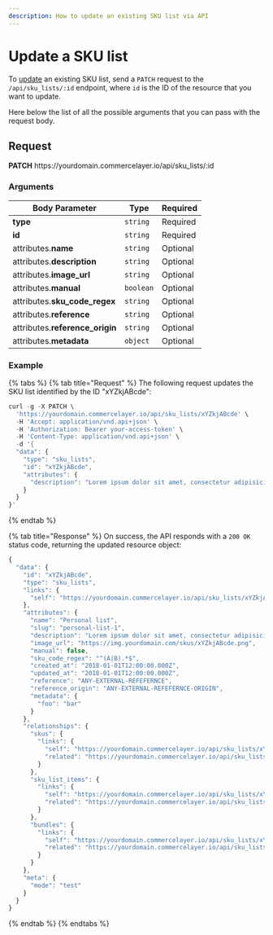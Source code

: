 ```yaml
---
description: How to update an existing SKU list via API
---
```


# Update a SKU list

To <a href="https://docs.commercelayer.io/developers/updating-resources" target="_blank">update</a> an existing SKU list, send a `PATCH` request to the `/api/sku_lists/:id` endpoint, where `id` is the ID of the resource that you want to update.

Here below the list of all the possible arguments that you can pass with the request body.

## Request

**PATCH** https://<i></i>yourdomain.commercelayer.io/api/sku_lists/:id

### Arguments

| Body Parameter | Type     | Required |
| -------------- | -------- | -------- |
| **type**       | `string` | Required |
| **id**         | `string` | Required |
| attributes.**name** | `string` | Optional |
| attributes.**description** | `string` | Optional |
| attributes.**image_url** | `string` | Optional |
| attributes.**manual** | `boolean` | Optional |
| attributes.**sku_code_regex** | `string` | Optional |
| attributes.**reference** | `string` | Optional |
| attributes.**reference_origin** | `string` | Optional |
| attributes.**metadata** | `object` | Optional |

### Example

{% tabs %}
{% tab title="Request" %}
The following request updates the SKU list identified by the ID "xYZkjABcde":

```javascript
curl -g -X PATCH \
  'https://yourdomain.commercelayer.io/api/sku_lists/xYZkjABcde' \
  -H 'Accept: application/vnd.api+json' \
  -H 'Authorization: Bearer your-access-token' \
  -H 'Content-Type: application/vnd.api+json' \
  -d '{
  "data": {
    "type": "sku_lists",
    "id": "xYZkjABcde",
    "attributes": {
      "description": "Lorem ipsum dolor sit amet, consectetur adipisicing elit, sed do eiusmod tempor incididunt ut labore et dolore magna aliqua."
    }
  }
}'
```
{% endtab %}

{% tab title="Response" %}
On success, the API responds with a `200 OK` status code, returning the updated resource object:

```javascript
{
  "data": {
    "id": "xYZkjABcde",
    "type": "sku_lists",
    "links": {
      "self": "https://yourdomain.commercelayer.io/api/sku_lists/xYZkjABcde"
    },
    "attributes": {
      "name": "Personal list",
      "slug": "personal-list-1",
      "description": "Lorem ipsum dolor sit amet, consectetur adipisicing elit, sed do eiusmod tempor incididunt ut labore et dolore magna aliqua.",
      "image_url": "https://img.yourdomain.com/skus/xYZkjABcde.png",
      "manual": false,
      "sku_code_regex": "^(A|B).*$",
      "created_at": "2018-01-01T12:00:00.000Z",
      "updated_at": "2018-01-01T12:00:00.000Z",
      "reference": "ANY-EXTERNAL-REFEFERNCE",
      "reference_origin": "ANY-EXTERNAL-REFEFERNCE-ORIGIN",
      "metadata": {
        "foo": "bar"
      }
    },
    "relationships": {
      "skus": {
        "links": {
          "self": "https://yourdomain.commercelayer.io/api/sku_lists/xYZkjABcde/relationships/skus",
          "related": "https://yourdomain.commercelayer.io/api/sku_lists/xYZkjABcde/skus"
        }
      },
      "sku_list_items": {
        "links": {
          "self": "https://yourdomain.commercelayer.io/api/sku_lists/xYZkjABcde/relationships/sku_list_items",
          "related": "https://yourdomain.commercelayer.io/api/sku_lists/xYZkjABcde/sku_list_items"
        }
      },
      "bundles": {
        "links": {
          "self": "https://yourdomain.commercelayer.io/api/sku_lists/xYZkjABcde/relationships/bundles",
          "related": "https://yourdomain.commercelayer.io/api/sku_lists/xYZkjABcde/bundles"
        }
      }
    },
    "meta": {
      "mode": "test"
    }
  }
}
```
{% endtab %}
{% endtabs %}

